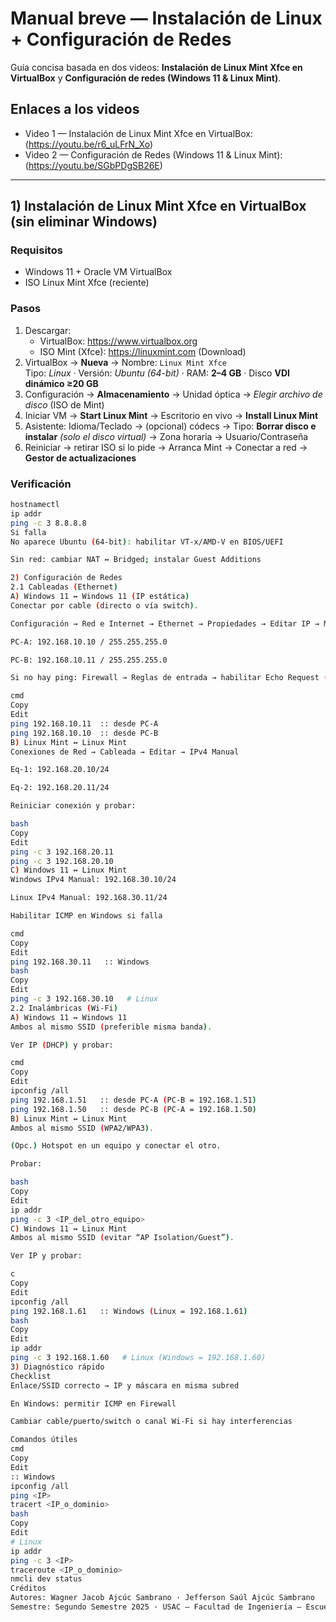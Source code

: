 # Manual breve — Instalación de Linux + Configuración de Redes
Guía concisa basada en dos videos: **Instalación de Linux Mint Xfce en VirtualBox** y **Configuración de redes (Windows 11 & Linux Mint)**.

## Enlaces a los videos
- Video 1 — Instalación de Linux Mint Xfce en VirtualBox: (https://youtu.be/r6_uLFrN_Xo)
- Video 2 — Configuración de Redes (Windows 11 & Linux Mint):(https://youtu.be/SGbPDgSB26E)

---

## 1) Instalación de Linux Mint Xfce en VirtualBox (sin eliminar Windows)

### Requisitos
- Windows 11 + Oracle VM VirtualBox
- ISO Linux Mint Xfce (reciente)

### Pasos
1. Descargar:
   - VirtualBox: https://www.virtualbox.org  
   - ISO Mint (Xfce): https://linuxmint.com (Download)
2. VirtualBox → **Nueva** → Nombre: `Linux Mint Xfce`  
   Tipo: *Linux* · Versión: *Ubuntu (64-bit)* · RAM: **2–4 GB** · Disco **VDI dinámico ≥20 GB**
3. Configuración → **Almacenamiento** → Unidad óptica → *Elegir archivo de disco* (ISO de Mint)
4. Iniciar VM → **Start Linux Mint** → Escritorio en vivo → **Install Linux Mint**
5. Asistente: Idioma/Teclado → (opcional) códecs → Tipo: **Borrar disco e instalar** *(solo el disco virtual)* → Zona horaria → Usuario/Contraseña
6. Reiniciar → retirar ISO si lo pide → Arranca Mint → Conectar a red → **Gestor de actualizaciones**

### Verificación
```bash
hostnamectl
ip addr
ping -c 3 8.8.8.8
Si falla
No aparece Ubuntu (64-bit): habilitar VT-x/AMD-V en BIOS/UEFI

Sin red: cambiar NAT ↔ Bridged; instalar Guest Additions

2) Configuración de Redes
2.1 Cableadas (Ethernet)
A) Windows 11 ↔ Windows 11 (IP estática)
Conectar por cable (directo o vía switch).

Configuración → Red e Internet → Ethernet → Propiedades → Editar IP → Manual (IPv4)

PC-A: 192.168.10.10 / 255.255.255.0

PC-B: 192.168.10.11 / 255.255.255.0

Si no hay ping: Firewall → Reglas de entrada → habilitar Echo Request (ICMPv4)

cmd
Copy
Edit
ping 192.168.10.11  :: desde PC-A
ping 192.168.10.10  :: desde PC-B
B) Linux Mint ↔ Linux Mint
Conexiones de Red → Cableada → Editar → IPv4 Manual

Eq-1: 192.168.20.10/24

Eq-2: 192.168.20.11/24

Reiniciar conexión y probar:

bash
Copy
Edit
ping -c 3 192.168.20.11
ping -c 3 192.168.20.10
C) Windows 11 ↔ Linux Mint
Windows IPv4 Manual: 192.168.30.10/24

Linux IPv4 Manual: 192.168.30.11/24

Habilitar ICMP en Windows si falla

cmd
Copy
Edit
ping 192.168.30.11   :: Windows
bash
Copy
Edit
ping -c 3 192.168.30.10   # Linux
2.2 Inalámbricas (Wi-Fi)
A) Windows 11 ↔ Windows 11
Ambos al mismo SSID (preferible misma banda).

Ver IP (DHCP) y probar:

cmd
Copy
Edit
ipconfig /all
ping 192.168.1.51   :: desde PC-A (PC-B = 192.168.1.51)
ping 192.168.1.50   :: desde PC-B (PC-A = 192.168.1.50)
B) Linux Mint ↔ Linux Mint
Ambos al mismo SSID (WPA2/WPA3).

(Opc.) Hotspot en un equipo y conectar el otro.

Probar:

bash
Copy
Edit
ip addr
ping -c 3 <IP_del_otro_equipo>
C) Windows 11 ↔ Linux Mint
Ambos al mismo SSID (evitar “AP Isolation/Guest”).

Ver IP y probar:

c
Copy
Edit
ipconfig /all
ping 192.168.1.61   :: Windows (Linux = 192.168.1.61)
bash
Copy
Edit
ip addr
ping -c 3 192.168.1.60   # Linux (Windows = 192.168.1.60)
3) Diagnóstico rápido
Checklist
Enlace/SSID correcto → IP y máscara en misma subred

En Windows: permitir ICMP en Firewall

Cambiar cable/puerto/switch o canal Wi-Fi si hay interferencias

Comandos útiles
cmd
Copy
Edit
:: Windows
ipconfig /all
ping <IP>
tracert <IP_o_dominio>
bash
Copy
Edit
# Linux
ip addr
ping -c 3 <IP>
traceroute <IP_o_dominio>
nmcli dev status
Créditos
Autores: Wagner Jacob Ajcúc Sambrano · Jefferson Saúl Ajcúc Sambrano
Semestre: Segundo Semestre 2025 · USAC — Facultad de Ingeniería — Escuela de Ingeniería en Ciencias y Sistemas

